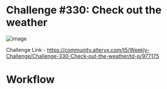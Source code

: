 # Challenge #330: Check out the weather
![image](https://user-images.githubusercontent.com/74512335/192624864-e29ef9af-9182-485c-971d-2e1364b0e619.png)

Challenge Link - https://community.alteryx.com/t5/Weekly-Challenge/Challenge-330-Check-out-the-weather/td-p/977175

# Workflow 
